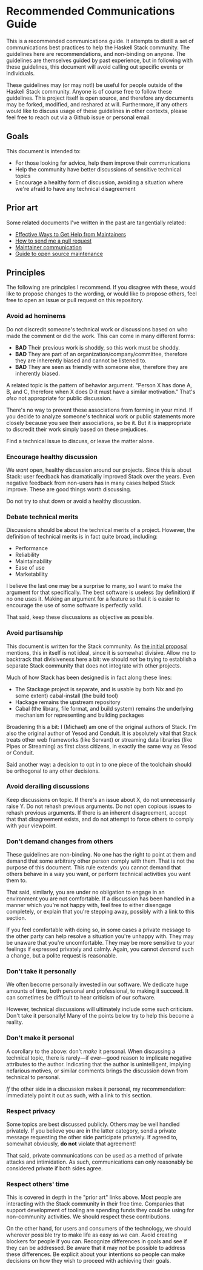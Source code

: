 # Recommended Communications Guide

This is a recommended communications guide. It attempts to distill a
set of communications best practices to help the Haskell Stack
community. The guidelines here are recommendations, and non-binding on
anyone. The guidelines are themselves guided by past experience, but
in following with these guidelines, this document will avoid calling
out specific events or individuals.

These guidelines may (or may not!) be useful for people outside of the
Haskell Stack community. Anyone is of course free to follow these
guidelines. This project itself is open source, and therefore any
documents may be forked, modified, and reshared at will. Furthermore,
if any others would like to discuss usage of these guidelines in other
contexts, please feel free to reach out via a Github issue or personal
email.

## Goals

This document is intended to:

* For those looking for advice, help them improve their communications
* Help the community have better discussions of sensitive technical topics
* Encourage a healthy form of discussion, avoiding a situation where
  we're afraid to have any technical disagreement

## Prior art

Some related documents I've written in the past are tangentially
related:

* [Effective Ways to Get Help from Maintainers](https://www.snoyman.com/blog/2017/10/effective-ways-help-from-maintainers)
* [How to send me a pull request](https://www.snoyman.com/blog/2017/06/how-to-send-me-a-pull-request)
* [Maintainer communication](https://github.com/commercialhaskell/commercialhaskell/blob/master/guide/maintainer-communication.md)
* [Guide to open source maintenance](https://github.com/commercialhaskell/commercialhaskell/blob/master/guide/open-source-maintenance.md)

## Principles

The following are principles I recommend. If you disagree with these,
would like to propose changes to the wording, or would like to propose
others, feel free to open an issue or pull request on this repository.

### Avoid ad hominems

Do not discredit someone's technical work or discussions based on who
made the comment or did the work. This can come in many different
forms:

* **BAD** Their previous work is shoddy, so this work must be shoddy.
* **BAD** They are part of an organization/company/committee,
  therefore they are inherently biased and cannot be listened to.
* **BAD** They are seen as friendly with someone else, therefore they
  are inherently biased.

A related topic is the pattern of behavior argument. "Person X has
done A, B, and C, therefore when X does D it must have a similar motivation." That's
_also_ not appropriate for public discussion.

There's no way to prevent these associations from forming in your
mind. If you decide to analyze someone's technical work or public
statements more closely because you see their associations, so be
it. But it is inappropriate to discredit their work simply based on
these prejudices.

Find a technical issue to discuss, or leave the matter alone.

### Encourage healthy discussion

We _want_ open, healthy discussion around our projects. Since this is
about Stack: user feedback has dramatically improved Stack over the
years. Even negative feedback from non-users has in many cases helped
Stack improve. These are good things worth discussing.

Do not try to shut down or avoid a healthy discussion.

### Debate technical merits

Discussions should be about the technical merits of a
project. However, the definition of technical merits is in fact quite
broad, including:

* Performance
* Reliability
* Maintainability
* Ease of use
* Marketability

I believe the last one may be a surprise to many, so I want to make the
argument for that specifically. The best software is useless (by
definition) if no one uses it. Making an argument for a feature so
that it is easier to encourage the use of some software is perfectly
valid.

That said, keep these discussions as objective as possible.

### Avoid partisanship

This document is written for the Stack community. As [the initial
proposal](https://www.snoyman.com/blog/2018/11/proposal-stack-coc)
mentions, this in itself is not ideal, since it is somewhat
divisive. Allow me to backtrack that divisiveness here a bit: we
should _not_ be trying to establish a separate Stack community that
does not integrate with other projects.

Much of how Stack has been designed is in fact along these lines:

* The Stackage project is separate, and is usable by both Nix and (to
  some extent) cabal-install (the build tool)
* Hackage remains the upstream repository
* Cabal (the library, file format, and build system) remains the
  underlying mechanism for representing and building packages

Broadening this a bit: I (Michael) am one of the original authors of
Stack. I'm also the original author of Yesod and Conduit. It is
absolutely vital that Stack treats other web frameworks (like Servant)
or streaming data libraries (like Pipes or Streaming) as first class
citizens, in exactly the same way as Yesod or Conduit.

Said another way: a decision to opt in to one piece of the toolchain
should be orthogonal to any other decisions.

### Avoid derailing discussions

Keep discussions on topic. If there's an issue about X, do not
unnecessarily raise Y. Do not rehash previous arguments. Do not open
copious issues to rehash previous arguments. If there is an inherent
disagreement, accept that that disagreement exists, and do not attempt
to force others to comply with your viewpoint.

### Don't demand changes from others

These guidelines are non-binding. No one has the right to point at
them and demand that some arbitrary other person comply with
them. That is not the purpose of this document. This rule extends: you
cannot demand that others behave in a way you want, or perform
technical activities you want them to.

That said, similarly, you are under no obligation to engage in an
environment you are not comfortable. If a discussion has been handled
in a manner which you're not happy with, feel free to either disengage
completely, or explain that you're stepping away, possibly with a link
to this section.

If you feel comfortable with doing so, in some cases a private message
to the other party can help resolve a situation you're unhappy
with. They may be unaware that you're uncomfortable. They may be more
sensitive to your feelings if expressed privately and calmly. Again,
you cannot _demand_ such a change, but a polite request is
reasonable.

### Don't take it personally

We often become personally invested in our software. We dedicate huge
amounts of time, both personal and professional, to making it
succeed. It can sometimes be difficult to hear criticism of our
software.

However, technical discussions will ultimately include some such
criticism. Don't take it personally! Many of the points below try to
help this become a reality.

### Don't make it personal

A corollary to the above: don't _make_ it personal. When discussing a
technical topic, there is rarely&mdash;if ever&mdash;good reason to
implicate negative attributes to the author. Indicating that the
author is unintelligent, implying nefarious motives, or similar
comments brings the discussion down from technical to personal.

_If_ the other side in a discussion makes it personal, my
recommendation: immediately point it out as such, with a link to this
section.

### Respect privacy

Some topics are best discussed publicly. Others may be well handled
privately. If you believe you are in the latter category, send a
private message requesting the other side participate privately. If
agreed to, somewhat obviously, **do not** violate that agreement!

That said, private communications can be used as a method of private
attacks and intimidation. As such, communications can only reasonably
be considered private if both sides agree.

### Respect others' time

This is covered in depth in the "prior art" links above. Most people
are interacting with the Stack community in their free time. Companies
that support development of tooling are spending funds they could be
using for non-community activities. We should respect these
contributions.

On the other hand, for users and consumers of the technology, we
should wherever possible try to make life as easy as we can. Avoid
creating blockers for people if you can. Recognize differences in goals and see if
they can be addressed. Be aware that it may _not_ be possible to
address these differences. Be explicit about your intentions so people
can make decisions on how they wish to proceed with achieving their
goals.
